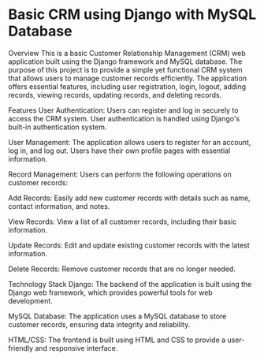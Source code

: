 # Basic CRM using Django with MySQL Database
Overview
This is a basic Customer Relationship Management (CRM) web application built using the Django framework and MySQL database. The purpose of this project is to provide a simple yet functional CRM system that allows users to manage customer records efficiently. The application offers essential features, including user registration, login, logout, adding records, viewing records, updating records, and deleting records.

Features
User Authentication: Users can register and log in securely to access the CRM system. User authentication is handled using Django's built-in authentication system.

User Management: The application allows users to register for an account, log in, and log out. Users have their own profile pages with essential information.

Record Management: Users can perform the following operations on customer records:

Add Records: Easily add new customer records with details such as name, contact information, and notes.

View Records: View a list of all customer records, including their basic information.

Update Records: Edit and update existing customer records with the latest information.

Delete Records: Remove customer records that are no longer needed.

Technology Stack
Django: The backend of the application is built using the Django web framework, which provides powerful tools for web development.

MySQL Database: The application uses a MySQL database to store customer records, ensuring data integrity and reliability.

HTML/CSS: The frontend is built using HTML and CSS to provide a user-friendly and responsive interface.

